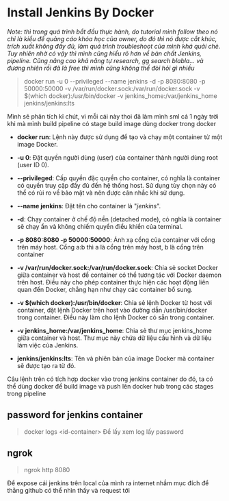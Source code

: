 # Install Jenkins By Docker

*Note: thì trong quá trình bắt đầu thực hành, do tutorial mình follow theo nó chỉ là kiểu để quảng cáo khóa học của owner, do đó thì nó được cắt khúc, trích xuất không đầy đủ, làm quá trình troubleshoot của mình khá quải chè. Tuy nhiên nhờ có vậy thì mình cũng hiểu rõ hơn về bản chất Jenkins, pipeline. Cũng nâng cao khả năng tự research, gg search blabla... và đương nhiên rồi đã là free thì mình cũng không thể đòi hỏi gì nhiều*

> docker run -u 0 --privileged --name jenkins -d -p 8080:8080 -p 50000:50000 -v /var/run/docker.sock:/var/run/docker.sock -v $(which docker):/usr/bin/docker -v jenkins_home:/var/jenkins_home jenkins/jenkins:lts

Mình sẽ phân tích kĩ chút, vì mỗi cái này thoi đã làm mình sml cả 1 ngày trời khi mà mình build pipeline có stage build image dùng docker trong docker

- **docker run**: Lệnh này được sử dụng để tạo và chạy một container từ một image Docker.

- **-u 0**: Đặt quyền người dùng (user) của container thành người dùng root (user ID 0).

- **--privileged**: Cấp quyền đặc quyền cho container, có nghĩa là container có quyền truy cập đầy đủ đến hệ thống host. Sử dụng tùy chọn này có thể có rủi ro về bảo mật và nên được cân nhắc khi sử dụng.

- **--name jenkins**: Đặt tên cho container là "*jenkins*".

- **-d**: Chạy container ở chế độ nền (detached mode), có nghĩa là container sẽ chạy ẩn và không chiếm quyền điều khiển của terminal.

- **-p 8080:8080 -p 50000:50000**: Ánh xạ cổng của container với cổng trên máy host. Cổng a:b thì a là cổng trên máy host, b là cổng trên container

- **-v /var/run/docker.sock:/var/run/docker.sock**: Chia sẻ socket Docker giữa container và host để container có thể tương tác với Docker daemon trên host. Điều này cho phép container thực hiện các hoạt động liên quan đến Docker, chẳng hạn như chạy các container bổ sung.

- **-v $(which docker):/usr/bin/docker**: Chia sẻ lệnh Docker từ host với container, đặt lệnh Docker trên host vào đường dẫn /usr/bin/docker trong container. Điều này làm cho lệnh Docker có sẵn trong container.

- **-v jenkins_home:/var/jenkins_home**: Chia sẻ thư mục jenkins_home giữa container và host. Thư mục này chứa dữ liệu cấu hình và dữ liệu làm việc của Jenkins.

- **jenkins/jenkins:lts**: Tên và phiên bản của image Docker mà container sẽ được tạo ra từ đó.

Câu lệnh trên có tích hợp docker vào trong jenkins container do đó, ta có thể dùng docker để build image và push lên docker hub trong các stages trong pipeline

## password for jenkins container

> docker logs \<id-container\>
Để lấy xem log lấy password

## ngrok

> ngrok http 8080

Để expose cái jenkins trên local của mình ra internet nhầm mục đích để thằng github có thể nhìn thấy và request tới
